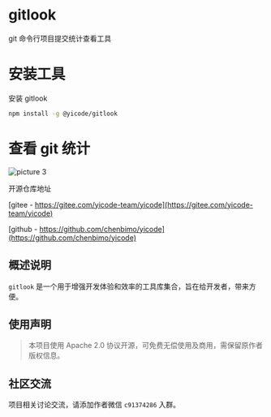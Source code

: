 # gitlook

git 命令行项目提交统计查看工具

# 安装工具

安装 gitlook

```bash
npm install -g @yicode/gitlook
```

# 查看 git 统计

![picture 3](https://s2.loli.net/2022/09/16/BG2xSwbeVLaYJ1u.png)

开源仓库地址

[gitee - https://gitee.com/yicode-team/yicode](https://gitee.com/yicode-team/yicode)

[github - https://github.com/chenbimo/yicode](https://github.com/chenbimo/yicode)

## 概述说明

`gitlook` 是一个用于增强开发体验和效率的工具库集合，旨在给开发者，带来方便。

## 使用声明

> 本项目使用 Apache 2.0 协议开源，可免费无偿使用及商用，需保留原作者版权信息。

## 社区交流

项目相关讨论交流，请添加作者微信 `c91374286` 入群。
